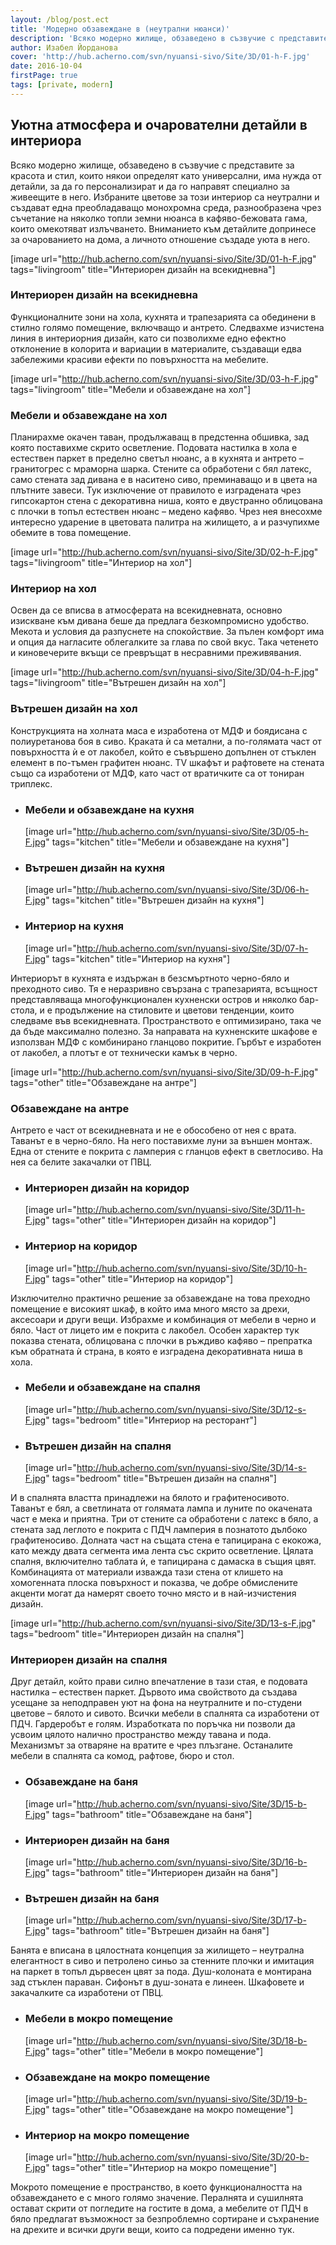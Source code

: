```yaml
---
layout: /blog/post.ect
title: 'Модерно обзавеждане в (неутрални нюанси)'
description: 'Всяко модерно жилище, обзаведено в съзвучие с представите за красота и стил, които някои определят като универсални, има нужда от детайли, за да го персонализират и да го направят специално за живеещите в него. Избраните цветове за този интериор са неутрални и създават една преобладаващо монохромна среда, разнообразена чрез съчетание на няколко топли земни нюанса в кафяво-бежовата гама, които омекотяват излъчването. Вниманието към детайлите допринесе за очарованието на дома, а личното отношение създаде уюта в него.'
author: Изабел Йорданова
cover: 'http://hub.acherno.com/svn/nyuansi-sivo/Site/3D/01-h-F.jpg'
date: 2016-10-04
firstPage: true
tags: [private, modern]
---
```

## Уютна атмосфера и **очарователни детайли** в интериора

Всяко модерно жилище, обзаведено в съзвучие с представите за красота и стил, които някои определят като универсални, има нужда от детайли, за да го персонализират и да го направят специално за живеещите в него. Избраните цветове за този интериор са неутрални и създават една преобладаващо монохромна среда, разнообразена чрез съчетание на няколко топли земни нюанса в кафяво-бежовата гама, които омекотяват излъчването. Вниманието към детайлите допринесе за очарованието на дома, а личното отношение създаде уюта в него.

[image url="http://hub.acherno.com/svn/nyuansi-sivo/Site/3D/01-h-F.jpg" tags="livingroom" title="Интериорен дизайн на всекидневна"]
### Интериорен дизайн на **всекидневна**

Функционалните зони на хола, кухнята и трапезарията са обединени в стилно голямо помещение, включващо и антрето. Следвахме изчистена линия в интериорния дизайн, като си позволихме едно ефектно отклонение в колорита и вариации в материалите, създаващи едва забележими красиви ефекти по повърхността на мебелите.

[image url="http://hub.acherno.com/svn/nyuansi-sivo/Site/3D/03-h-F.jpg" tags="livingroom" title="Мебели и обзавеждане на хол"]
### Мебели и обзавеждане на **хол**

Планирахме окачен таван, продължаващ в предстенна обшивка, зад която поставихме скрито осветление. Подовата настилка в хола е естествен паркет в пределно светъл нюанс, а в кухнята и антрето – гранитогрес с мраморна шарка. Стените са обработени с бял латекс, само стената зад дивана е в наситено сиво, преминаващо и в цвета на плътните завеси. Тук изключение от правилото е изградената чрез гипсокартон стена с декоративна ниша, която е двустранно облицована с плочки в топъл естествен нюанс – медено кафяво. Чрез нея внесохме интересно ударение в цветовата палитра на жилището, а и разчупихме обемите в това помещение.

[image url="http://hub.acherno.com/svn/nyuansi-sivo/Site/3D/02-h-F.jpg" tags="livingroom" title="Интериор на хол"]
### Интериор на **хол**

Освен да се вписва в атмосферата на всекидневната, основно изискване към дивана беше да предлага безкомпромисно удобство. Мекота и условия да разпуснете на спокойствие. За пълен комфорт има и опция да нагласите облегалките за глава по свой вкус. Така четенето и киновечерите вкъщи се превръщат в несравними преживявания.

[image url="http://hub.acherno.com/svn/nyuansi-sivo/Site/3D/04-h-F.jpg" tags="livingroom" title="Вътрешен дизайн на хол"]
### Вътрешен дизайн на **хол**

Конструкцията на холната маса е изработена от МДФ и боядисана с полиуретанова боя в сиво. Краката ѝ са метални, а по-голямата част от повърхността ѝ е от лакобел, който е съвършено допълнен от стъклен елемент в по-тъмен графитен нюанс. TV шкафът и рафтовете на стената също са изработени от МДФ, като част от вратичките са от тониран триплекс.

-   ### Мебели и обзавеждане на **кухня**
    [image url="http://hub.acherno.com/svn/nyuansi-sivo/Site/3D/05-h-F.jpg" tags="kitchen" title="Мебели и обзавеждане на кухня"]
-   ### Вътрешен дизайн на **кухня**
    [image url="http://hub.acherno.com/svn/nyuansi-sivo/Site/3D/06-h-F.jpg" tags="kitchen" title="Вътрешен дизайн на кухня"]
-   ### Интериор на **кухня**
    [image url="http://hub.acherno.com/svn/nyuansi-sivo/Site/3D/07-h-F.jpg" tags="kitchen" title="Интериор на кухня"]

Интериорът в кухнята е издържан в безсмъртното черно-бяло и преходното сиво. Тя е неразривно свързана с трапезарията, всъщност представляваща многофункционален кухненски остров и няколко бар-стола, и е продължение на стиловите и цветови тенденции, които следваме във всекидневната. Пространството е оптимизирано, така че да бъде максимално полезно. За направата на кухненските шкафове е използван МДФ с комбинирано гланцово покритие. Гърбът е изработен от лакобел, а плотът е от технически камък в черно.

[image url="http://hub.acherno.com/svn/nyuansi-sivo/Site/3D/09-h-F.jpg" tags="other" title="Обзавеждане на антре"]
### Обзавеждане на **антре**

Антрето е част от всекидневната и не е обособено от нея с врата. Таванът е в черно-бяло. На него поставихме луни за външен монтаж. Една от стените е покрита с ламперия с гланцов ефект в светлосиво. На нея са белите закачалки от ПВЦ. 

-   ### Интериорен дизайн на **коридор**
    [image url="http://hub.acherno.com/svn/nyuansi-sivo/Site/3D/11-h-F.jpg" tags="other" title="Интериорен дизайн на коридор"]
-   ### Интериор на **коридор**
    [image url="http://hub.acherno.com/svn/nyuansi-sivo/Site/3D/10-h-F.jpg" tags="other" title="Интериор на коридор"]

Изключително практично решение за обзавеждане на това преходно помещение е високият шкаф, в който има много място за дрехи, аксесоари и други вещи. Избрахме и комбинация от мебели в черно и бяло. Част от лицето им е покрита с лакобел. Особен характер тук показва стената, облицована с плочки в ръждиво кафяво – препратка към обратната ѝ страна, в която е изградена декоративната ниша в хола.

-   ### Мебели и обзавеждане на **спалня**
    [image url="http://hub.acherno.com/svn/nyuansi-sivo/Site/3D/12-s-F.jpg" tags="bedroom" title="Интериор на ресторант"]
-   ### Вътрешен дизайн на **спалня**
    [image url="http://hub.acherno.com/svn/nyuansi-sivo/Site/3D/14-s-F.jpg" tags="bedroom" title="Вътрешен дизайн на спалня"]

И в спалнята властта принадлежи на бялото и графитеносивото. Таванът е бял, а светлината от голямата лампа и луните по окачената част е мека и приятна. Три от стените са обработени с латекс в бяло, а стената зад леглото е покрита с ПДЧ ламперия в познатото дълбоко графитеносиво. Долната част на същата стена е тапицирана с екокожа, като между двата сегмента има лента със скрито осветление. Цялата спалня, включително таблата ѝ, е тапицирана с дамаска в същия цвят. Комбинацията от материали изважда тази стена от клишето на хомогенната плоска повърхност и показва, че добре обмислените акценти могат да намерят своето точно място и в най-изчистения дизайн.

[image url="http://hub.acherno.com/svn/nyuansi-sivo/Site/3D/13-s-F.jpg" tags="bedroom" title="Интериорен дизайн на спалня"]
### Интериорен дизайн на **спалня**

Друг детайл, който прави силно впечатление в тази стая, е подовата настилка – естествен паркет. Дървото има свойството да създава усещане за неподправен уют на фона на неутралните и по-студени цветове – бялото и сивото. Всички мебели в спалнята са изработени от ПДЧ. Гардеробът е голям. Изработката по поръчка ни позволи да усвоим цялото налично пространство между тавана и пода. Механизмът за отваряне на вратите е чрез плъзгане. Останалите мебели в спалнята са комод, рафтове, бюро и стол.

-   ### Обзавеждане на **баня**
    [image url="http://hub.acherno.com/svn/nyuansi-sivo/Site/3D/15-b-F.jpg" tags="bathroom" title="Обзавеждане на баня"]
-   ### Интериорен дизайн на **баня**
    [image url="http://hub.acherno.com/svn/nyuansi-sivo/Site/3D/16-b-F.jpg" tags="bathroom" title="Интериорен дизайн на баня"]
-   ### Вътрешен дизайн на **баня**
    [image url="http://hub.acherno.com/svn/nyuansi-sivo/Site/3D/17-b-F.jpg" tags="bathroom" title="Вътрешен дизайн на баня"]

Банята е вписана в цялостната концепция за жилището – неутрална елегантност в сиво и петролено синьо за стенните плочки и имитация на паркет в топъл дървесен цвят за пода. Душ-колоната е монтирана зад стъклен параван. Сифонът в душ-зоната е линеен. Шкафовете и закачалките са изработени от ПВЦ.

-   ### Мебели в **мокро помещение**
    [image url="http://hub.acherno.com/svn/nyuansi-sivo/Site/3D/18-b-F.jpg" tags="other" title="Мебели в мокро помещение"]
-   ### Обзавеждане на **мокро помещение**
    [image url="http://hub.acherno.com/svn/nyuansi-sivo/Site/3D/19-b-F.jpg" tags="other" title="Обзавеждане на мокро помещение"]
-   ### Интериор на **мокро помещение**
    [image url="http://hub.acherno.com/svn/nyuansi-sivo/Site/3D/20-b-F.jpg" tags="other" title="Интериор на мокро помещение"]

Мокрото помещение е пространство, в което функционалността на обзавеждането е с  много голямо значение. Пералнята и сушилнята остават скрити от погледите на гостите в дома, а мебелите от ПДЧ в бяло предлагат възможност за безпроблемно сортиране и съхранение на дрехите и всички други вещи, които са подредени именно тук.